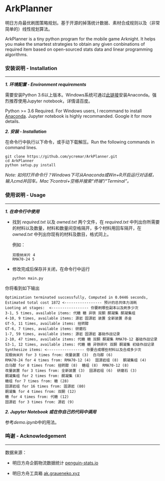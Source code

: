 # ArkPlanner

明日方舟最优刷图策略规划。基于开源的掉落统计数据、素材合成规则以及（非常简单的）线性规划算法。

ArkPlanner is a tiny python program for the mobile game Arknight. It helps you make the smartest strategies to obtain any given conbinations of required item based on open-sourced stats data and linear programming algorithms. 

### 安装说明 - Installation
----

***1. 环境配置 - Environment requirements***

需要安装Python 3.6以上版本。Windows系统可通过[此链接](https://www.anaconda.com/distribution/)安装Anaconda。强烈推荐使用Jupyter notebook，详情请百度。

Python >= 3.6 Required. For Windows users, I recommand to install [Anaconda](https://www.anaconda.com/distribution/). Jupyter notebook is highly recommanded. Google it for more details.

***2. 安装 - Installation***

在命令行中执行以下命令，或手动下载解压。Run the following commands in command lines.

```
git clone https://github.com/ycremar/ArkPlanner.git
cd ArkPlanner
python setup.py install
```

*Note: 如何打开命令行？Windows下可从Anaconda或Win+R开启运行对话框，输入cmd并回车。Mac下control+空格并搜索“终端”/“Terminal”。*

### 使用说明 - Usage
---

***1. 在命令行中使用***

* 找到 *required.txt* 以及 *owned.txt* 两个文件，在 *required.txt* 中列出你所需要的材料以及数量，材料和数量间空格隔开，多个材料用回车隔开，在 *owned.txt* 中列出你现有的材料及数目，格式同上。

	例如：
	
	```
	双极纳米片 4
	RMA70-24 5
	```

* 修改完成后保存并关闭，在命令行中运行

	```
	python main.py
	```
你将看到如下输出

	Optimization terminated successfully, Computed in 0.0446 seconds,
	Estimated total cost 1872 <----------------- 预计的总共体力消耗
	Looting at stages:  <----------------- 你要刷哪些副本以及刷多少次
	3-1, 5 times, available items: 代糖 糖 异铁 双酮 酮凝集 酮凝集组
	4-10, 9 times, available items: 源岩 固源岩 装置 全新装置 赤金
	GT-5, 11 times, available items: 扭转醇
	GT-6, 7 times, available items: 研磨石
	1-7, 59 times, available items: 源岩 固源岩 基础作战记录
	2-10, 47 times, available items: 代糖 糖 双酮 酮凝集 RMA70-12 基础作战记录
	S3-1, 12 times, available items: 代糖 糖 异铁碎片 双酮 酮凝集 初级作战记录
	Synthesize items: <----------------- 你要合成哪些材料以及合成多少次
	双极纳米片 for 3 times from: 改量装置 (3)  白马醇 (6) 
	RMA70-24 for 4 times from: RMA70-12 (4)  固源岩组 (8)  酮凝集组 (4) 
	白马醇 for 8 times from: 扭转醇 (8)  糖组 (8)  RMA70-12 (8) 
	改量装置 for 3 times from: 全新装置 (3)  固源岩组 (6)  研磨石 (3) 
	酮凝集组 for 2 times from: 酮凝集 (8) 
	糖组 for 7 times from: 糖 (28) 
	固源岩组 for 16 times from: 固源岩 (80) 
	酮凝集 for 4 times from: 双酮 (12) 
	糖 for 4 times from: 代糖 (12) 
	固源岩 for 3 times from: 源岩 (9) 
	
***2. Jupyter Notebook 或在你自己的代码中调用***

参考*demo.ipynb*中的用法。



### 鸣谢 - Acknowledgement
---
数据来源：

- 明日方舟企鹅物流数据统计 [penguin-stats.io](https://penguin-stats.io/)

- 明日方舟工具箱 [ak.graueneko.xyz](https://ak.graueneko.xyz/)
